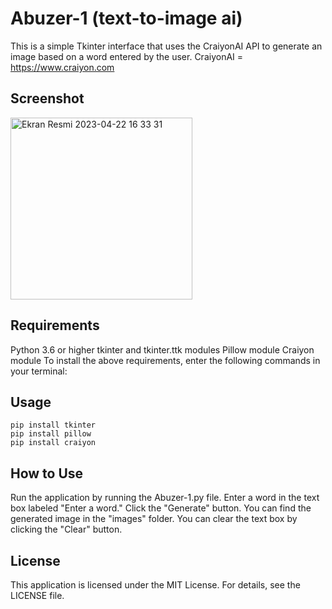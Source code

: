 # Abuzer-1 (text-to-image ai)

This is a simple Tkinter interface that uses the CraiyonAI API to generate an image based on a word entered by the user.
CraiyonAI = https://www.craiyon.com


## Screenshot
<img width="291" alt="Ekran Resmi 2023-04-22 16 33 31" src="https://user-images.githubusercontent.com/84154488/233788139-7b223656-c707-4edd-8dc3-379a3a59783b.png">


## Requirements

Python 3.6 or higher
tkinter and tkinter.ttk modules
Pillow module
Craiyon module
To install the above requirements, enter the following commands in your terminal:

## Usage
```
pip install tkinter
pip install pillow
pip install craiyon
```
## How to Use

Run the application by running the Abuzer-1.py file.
Enter a word in the text box labeled "Enter a word."
Click the "Generate" button.
You can find the generated image in the "images" folder.
You can clear the text box by clicking the "Clear" button.

## License

This application is licensed under the MIT License. For details, see the LICENSE file.
